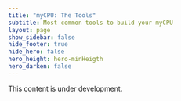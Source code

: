 ```yaml
---
title: "myCPU: The Tools"
subtitle: Most common tools to build your myCPU
layout: page
show_sidebar: false
hide_footer: true
hide_hero: false
hero_height: hero-minHeigth
hero_darken: false
---
```

This content is under development.